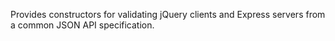 Provides constructors for validating jQuery clients and Express servers from a common JSON API specification.
